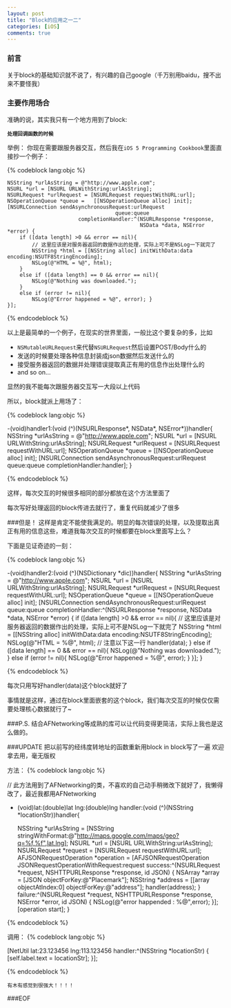 ```yaml
---
layout: post
title: "Block的应用之一二"
categories: [iOS]
comments: true
---
```

### 前言
关于block的基础知识就不说了，有兴趣的自己google（千万别用baidu，搜不出来不要怪我）

### 主要作用场合
准确的说，其实我只有一个地方用到了block:

**```处理回调函数的时候```**

举例：
你现在需要跟服务器交互，然后我在```iOS 5 Programming Cookbook```里面直接抄一个例子：

{% codeblock lang:objc %}

    NSString *urlAsString = @"http://www.apple.com";
    NSURL *url = [NSURL URLWithString:urlAsString];
    NSURLRequest *urlRequest = [NSURLRequest requestWithURL:url]; 
    NSOperationQueue *queue = 	[[NSOperationQueue alloc] init];
    [NSURLConnection sendAsynchronousRequest:urlRequest 
                                       queue:queue 
                           completionHandler:^(NSURLResponse *response,
                                               NSData *data, NSError *error) {
        if ([data length] >0 && error == nil){
            // 这里应该是对服务器返回的数据作出的处理，实际上可不是NSLog一下就完了
            NSString *html = [[NSString alloc] initWithData:data encoding:NSUTF8StringEncoding];
            NSLog(@"HTML = %@", html); 
        }
        else if ([data length] == 0 && error == nil){
            NSLog(@"Nothing was downloaded.");
        }
        else if (error != nil){
            NSLog(@"Error happened = %@", error); }
    }];

{% endcodeblock %}

以上是最简单的一个例子，在现实的世界里面，一般比这个要复杂的多，比如

-  ```NSMutableURLRequest```来代替```NSURLRequest```然后设置POST/Body什么的
-  发送的时候要处理各种信息封装成json数据然后发送什么的
-  接受服务器返回的数据并处理错误提取真正有用的信息作出处理什么的
-  and so on…

显然的我不能每次跟服务器交互写一大段以上代码

所以，block就派上用场了：

{% codeblock lang:objc %}

-(void)handler1:(void (^)(NSURLResponse*, NSData*, NSError*))handler{
    NSString *urlAsString = @"http://www.apple.com";
    NSURL *url = [NSURL URLWithString:urlAsString];
    NSURLRequest *urlRequest = [NSURLRequest requestWithURL:url]; 
	NSOperationQueue *queue = [[NSOperationQueue alloc] init];
    [NSURLConnection sendAsynchronousRequest:urlRequest 
                                       queue:queue 
                           completionHandler:handler];
}

{% endcodeblock %}

这样，每次交互的时候很多相同的部分都放在这个方法里面了

每次写好处理返回的block传进去就行了，重复代码就减少了很多

###但是！
这样是肯定不能使我满足的。明显的每次错误的处理，以及提取出真正有用的信息这些，难道我每次交互的时候都要在block里面写上么？

下面是见证奇迹的一刻：

{% codeblock lang:objc %}

-(void)handler2:(void (^)(NSDictionary *dic))handler{
    NSString *urlAsString = @"http://www.apple.com";
    NSURL *url = [NSURL URLWithString:urlAsString];
    NSURLRequest *urlRequest = [NSURLRequest requestWithURL:url]; 
	NSOperationQueue *queue = [[NSOperationQueue alloc] init];
    [NSURLConnection sendAsynchronousRequest:urlRequest 
                                       queue:queue 
                           completionHandler:^(NSURLResponse *response,
                                               NSData *data, NSError *error) {
        if ([data length] >0 && error == nil){
            // 这里应该是对服务器返回的数据作出的处理，实际上可不是NSLog一下就完了
            NSString *html = [[NSString alloc] initWithData:data encoding:NSUTF8StringEncoding];
            NSLog(@"HTML = %@", html); 
			// 注意以下这一行
            handler(data);
        }
        else if ([data length] == 0 && error == nil){
            NSLog(@"Nothing was downloaded.");
        }
        else if (error != nil){
            NSLog(@"Error happened = %@", error); }
    }];
}

{% endcodeblock %}

每次只用写好handler(data)这个block就好了

事情就是这样，通过在block里面嵌套的这个block，我们每次交互的时候仅仅需要处理核心数据就行了~

###P.S.
结合AFNetworking等成熟的库可以让代码变得更简洁，实际上我也是这么做的。

###UPDATE
把以前写的经纬度转地址的函数重新用block in block写了一遍
欢迎拿去用，毫无版权

方法：
{% codeblock lang:objc %}

// 此方法用到了AFNetworking的类，不喜欢的自己动手稍微改下就好了，我懒得改了，最近我都用AFNetworking
+ (void)lat:(double)lat 
        lng:(double)lng 
    handler:(void (^)(NSString *locationStr))handler{
    
    NSString *urlAsString = [NSString stringWithFormat:@"http://maps.google.com/maps/geo?q=%f,%f",lat,lng];
    NSURL *url = [NSURL URLWithString:urlAsString];
    NSURLRequest *request = [NSURLRequest requestWithURL:url]; 
    AFJSONRequestOperation *operation = 
    [AFJSONRequestOperation 
     JSONRequestOperationWithRequest:request 
     success:^(NSURLRequest *request, NSHTTPURLResponse *response, id JSON) {
         NSArray *array = [JSON objectForKey:@"Placemark"];
         NSString *address = [[array objectAtIndex:0] objectForKey:@"address"];
         handler(address);
     }
     failure:^(NSURLRequest *request, NSHTTPURLResponse *response, NSError *error, id JSON) {
         NSLog(@"error happended : %@",error);
     }];
    [operation start];
}

{% endcodeblock %}

调用：
{% codeblock lang:objc %}

[NetUtil lat:23.123456 lng:113.123456 handler:^(NSString *locationStr) {
        [self.label.text = locationStr];
    }];

{% endcodeblock %}

```有木有感觉到很强大！！！！```

###EOF

